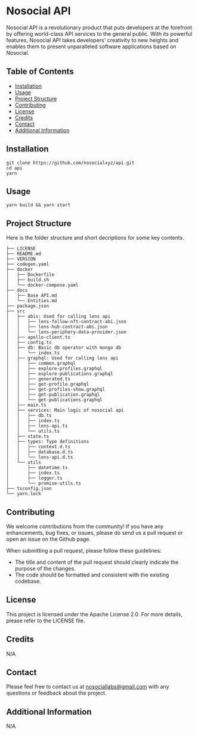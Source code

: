 # Nosocial API

Nosocial API is a revolutionary product that puts developers at the forefront by offering world-class API services to the general public. With its powerful features, Nosocial API takes developers' creativity to new heights and enables them to present unparalleled software applications based on Nosocial.

## Table of Contents

- [Installation](#installation)
- [Usage](#usage)
- [Project Structure](#project-structure)
- [Contributing](#contributing)
- [License](#license)
- [Credits](#credits)
- [Contact](#contact)
- [Additional Information](#additional-information)

## Installation

```
git clone https://github.com/nosocialxyz/api.git
cd api
yarn
```

## Usage

```
yarn build && yarn start
```

## Project Structure
Here is the folder structure and short decriptions for some key contents.
```
├── LICENSE
├── README.md
├── VERSION
├── codegen.yaml
├── docker
│   ├── Dockerfile
│   ├── build.sh
│   └── docker-compose.yaml
├── docs
│   ├── Base API.md
│   └── Entities.md
├── package.json
├── src
│   ├── abis: Used for calling lens api
│   │   ├── lens-follow-nft-contract-abi.json
│   │   ├── lens-hub-contract-abi.json
│   │   └── lens-periphery-data-provider.json
│   ├── apollo-client.ts
│   ├── config.ts
│   ├── db: Basic db operator with mongo db
│   │   └── index.ts
│   ├── graphql: Used for calling lens api
│   │   ├── common.graphql
│   │   ├── explore-profiles.graphql
│   │   ├── explore-publications.graphql
│   │   ├── generated.ts
│   │   ├── get-profile.graphql
│   │   ├── get-profiles-show.graphql
│   │   ├── get-publication.graphql
│   │   └── get-publications.graphql
│   ├── main.ts
│   ├── services: Main logic of nosocial api
│   │   ├── db.ts
│   │   ├── index.ts
│   │   ├── lens-api.ts
│   │   └── utils.ts
│   ├── state.ts
│   ├── types: Type definitions
│   │   ├── context.d.ts
│   │   ├── database.d.ts
│   │   └── lens-api.d.ts
│   └── utils
│       ├── datetime.ts
│       ├── index.ts
│       ├── logger.ts
│       └── promise-utils.ts
├── tsconfig.json
└── yarn.lock
```

## Contributing

We welcome contributions from the community! If you have any enhancements, bug fixes, or issues, please do send us a pull request or open an issue on the Github page.

When submitting a pull request, please follow these guidelines:

- The title and content of the pull request should clearly indicate the purpose of the changes.
- The code should be formatted and consistent with the existing codebase.

## License

This project is licensed under the Apache License 2.0. For more details, please refer to the LICENSE file.

## Credits

N/A

## Contact

Please feel free to contact us at nosociallabs@gmail.com with any questions or feedback about the project.

## Additional Information

N/A
